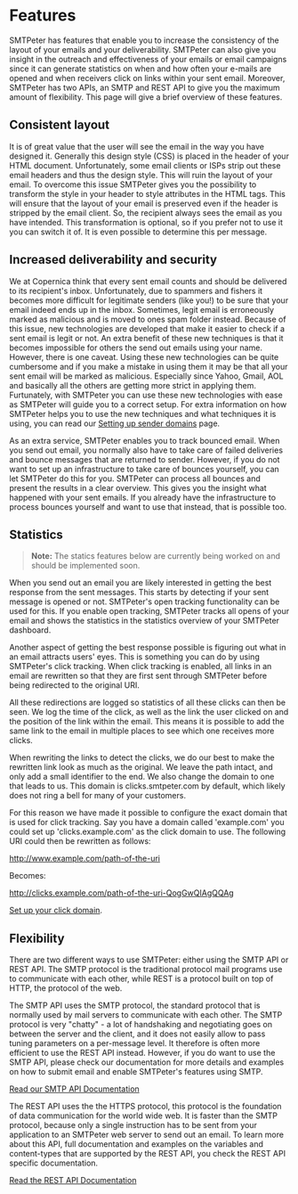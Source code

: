 # Features

SMTPeter has features that enable you to increase the consistency of the
layout of your emails and your deliverability. SMTPeter can also give you
insight in the outreach and effectiveness of your emails or email campaigns
since it can generate statistics on when and how often your e-mails are opened
and when receivers click on links within your sent email. Moreover, SMTPeter
has two APIs, an SMTP and REST API to give you the maximum amount of flexibility.
This page will give a brief overview of these features.


## Consistent layout

It is of great value that the user will see the email in the way you have
designed it. Generally this design style (CSS) is placed in the header of
your HTML document. Unfortunately, some email clients or ISPs strip out these email
headers and thus the design style. This will ruin the layout of your email.
To overcome this issue SMTPeter gives you the possibility to transform the style in
your header to style attributes in the HTML tags. This will ensure that the
layout of your email is preserved even if the header is stripped by the
email client. So, the recipient always sees the email as you have intended.
This transformation is optional, so if you prefer not to use it you
can switch it of. It is even possible to determine this per message.


## Increased deliverability and security

We at Copernica think that every sent email counts and should be delivered
to its recipient's inbox. Unfortunately, due to spammers and fishers it
becomes more difficult for legitimate senders (like you!) to be sure that
your email indeed ends up in the inbox. Sometimes, legit email is erroneously 
marked as malicious and is moved to ones spam folder instead. Because of
this issue, new technologies are developed that make it easier to check
if a sent email is legit or not. An extra benefit of these new techniques
is that it becomes impossible for others the send out emails using your
name. However, there is one caveat. Using these new technologies can be quite
cumbersome and if you make a mistake in using them it may be that all your
sent email will be marked as malicious. Especially since Yahoo, Gmail, AOL
and basically all the others are getting more strict in applying them.
Furtunately, with SMTPeter you can use these new technologies with ease
as SMTPeter will guide you to a correct setup. For extra information on
how SMTPeter helps you to use the new techniques and what techniques it
is using, you can read our [Setting up sender domains](copernica-docs:SMTPeter/features/sender-domains "Setting up sender domains")
page.

As an extra service, SMTPeter enables you to track bounced email.
When you send out email, you normally also have to take care of failed deliveries
and bounce messages that are returned to sender. However, if you do not
want to set up an infrastructure to take care of bounces yourself, you can
let SMTPeter do this for you. SMTPeter can process all bounces and present
the results in a clear overview. This gives you the insight what happened
with your sent emails. If you already have the infrastructure to process
bounces yourself and want to use that instead, that is possible too.


## Statistics

> **Note:** The statics features below are currently being worked on and should be implemented 
soon.


When you send out an email you are likely interested in getting the best
response from the sent messages. This starts by detecting if your sent message
is opened or not. SMTPeter's open tracking functionality can be used for this.
If you enable open tracking, SMTPeter tracks all opens of your email and
shows the statistics in the statistics overview of your SMTPeter dashboard.

Another aspect of getting the best response possible is figuring out what
in an email attracts users' eyes. This is something you can do by using
SMTPeter's click tracking. When click tracking is enabled, all links in
an email are rewritten so that they are first sent through SMTPeter before
being redirected to the original URI.

All these redirections are logged so statistics of all these clicks can
then be seen. We log the time of the click, as well as the link the user
clicked on and the position of the link within the email. This means it
is possible to add the same link to the email in multiple places to see
which one receives more clicks.

When rewriting the links to detect the clicks, we do our best to make the
rewritten link look as much as the original. We leave the path intact, and
only add a small identifier to the end. We also change the domain to one
that leads to us. This domain is clicks.smtpeter.com by default, which
likely does not ring a bell for many of your customers.

For this reason we have made it possible to configure the exact domain that
is used for click tracking. Say you have a domain called 'example.com' you
could set up 'clicks.example.com' as the click domain to use. The following
URI could then be rewritten as follows:

http://www.example.com/path-of-the-uri

Becomes:

http://clicks.example.com/path-of-the-uri-QogGwQIAgQQAg

[Set up your click domain](https://www.smtpeter.com/app/#/admin/click-tracking "Set up your click domain").


## Flexibility

There are two different ways to use SMTPeter: either using the SMTP API or REST API.
The SMTP protocol is the traditional protocol mail programs use to communicate with
each other, while REST is a protocol built on top of HTTP, the protocol of the web.

The SMTP API uses the SMTP protocol, the standard protocol that is normally used by
mail servers to communicate with each other. The SMTP protocol is very "chatty" - a lot of handshaking and negotiating
goes on between the server and the client, and it does not easily allow to pass
tuning parameters on a per-message level. It therefore is often more efficient to
use the REST API instead. However, if you do want to use the SMTP API, please check
our documentation for more details and examples on how to submit email and enable
SMTPeter's features using SMTP.

[Read our SMTP API Documentation](copernica-docs:SMTPeter/api-documentation/smtp-api "SMTP API documentation")

The REST API uses the the HTTPS protocol, this protocol is the foundation of data communication
for the world wide web. It is faster than the SMTP protocol, because only a single
instruction has to be sent from your application to an SMTPeter web server to send out an email.
To learn more about this API, full documentation and examples on the variables
and content-types that are supported by the REST API, you check the REST API specific 
documentation.

[Read the REST API Documentation](copernica-docs:SMTPeter/api-documentation/rest-api "REST API documentation")

